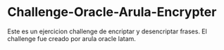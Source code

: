 # Challenge-Oracle-Arula-Encrypter

Este es un ejercicion challenge de encriptar y desencriptar frases.
El challenge fue creado por arula oracle latam.
